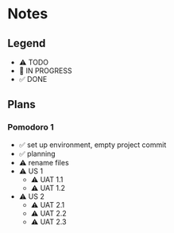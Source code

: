# Notes

## Legend
- ⚠ TODO
- 🚧 IN PROGRESS
- ✅ DONE

## Plans
### Pomodoro 1
- ✅ set up environment, empty project commit
- ✅ planning
- ⚠ rename files
- ⚠ US 1
    - ⚠ UAT 1.1
    - ⚠ UAT 1.2
- ⚠ US 2
    - ⚠ UAT 2.1
    - ⚠ UAT 2.2
    - ⚠ UAT 2.3